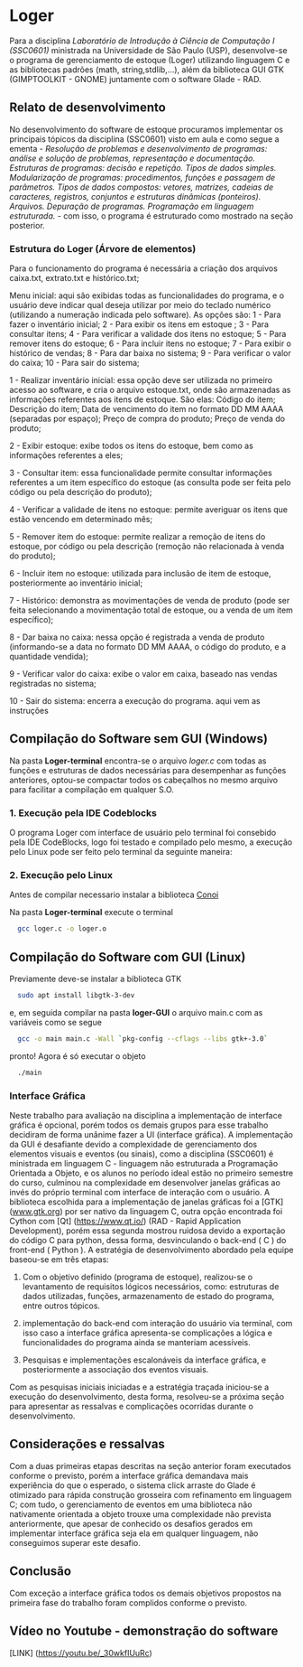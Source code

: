 # Loger
Para a disciplina *Laboratório de Introdução à Ciência de Computação I (SSC0601)* ministrada na Universidade de São Paulo (USP), desenvolve-se o programa de gerenciamento de estoque (Loger) utilizando linguagem C e as bibliotecas padrões (math, string,stdlib,...), além da biblioteca GUI GTK (GIMPTOOLKIT - GNOME) juntamente com o software Glade - RAD.

## Relato de desenvolvimento
No desenvolvimento do software de estoque procuramos implementar os principais tópicos da disciplina (SSC0601) visto em aula e como segue a ementa - *Resolução de problemas e desenvolvimento de programas: análise e solução de problemas, representação e documentação. Estruturas de programas: decisão e repetição. Tipos de dados simples. Modularização de programas: procedimentos, funções e passagem de parâmetros. Tipos de dados compostos: vetores, matrizes, cadeias de caracteres, registros, conjuntos e estruturas dinâmicas (ponteiros). Arquivos. Depuração de programas. Programação em linguagem estruturada.* - com isso, o programa é estruturado como mostrado na seção posterior.
 
 ### Estrutura do Loger (Árvore de elementos)

Para o funcionamento do programa é necessária a criação dos arquivos caixa.txt, extrato.txt e histórico.txt;

Menu inicial: aqui são exibidas todas as funcionalidades do programa, e o usuário deve indicar qual deseja utilizar por meio do teclado numérico (utilizando a numeração indicada pelo software). As opções são:
1 - Para fazer o inventário inicial;
2 - Para exibir os itens em estoque ;
3 - Para consultar itens;
4 - Para verificar a validade dos itens no estoque;
5 - Para remover itens do estoque;
6 - Para incluir itens no estoque;
7 - Para exibir o histórico de vendas;
8 - Para dar baixa no sistema;
9 - Para verificar o valor do caixa;
10 - Para sair do sistema;

1 - Realizar inventário inicial: essa opção deve ser utilizada no primeiro acesso ao software, e cria o arquivo estoque.txt, onde são armazenadas as informações referentes aos itens de estoque. São elas:
Código do item;
Descrição do item;
Data de vencimento do item no formato DD MM AAAA (separadas por espaço);
Preço de compra do produto;
Preço de venda do produto;

2 - Exibir estoque: exibe todos os itens do estoque, bem como as informações referentes a eles;

3 - Consultar item: essa funcionalidade permite consultar informações referentes a um item específico do estoque (as consulta pode ser feita pelo código ou pela descrição do produto);

4 - Verificar a validade de itens no estoque: permite averiguar os itens que estão vencendo em determinado mês;

5 - Remover item do estoque: permite realizar a remoção de itens do estoque, por código ou pela descrição (remoção não relacionada à venda do produto);

6 - Incluir item no estoque: utilizada para inclusão de item de estoque, posteriormente ao inventário inicial;

7 - Histórico: demonstra as movimentações de venda de produto (pode ser feita selecionando a movimentação total de estoque, ou a venda de um item específico);

8 - Dar baixa no caixa: nessa opção é registrada a venda de produto (informando-se a data no formato DD MM AAAA, o código do produto, e a quantidade vendida);

9 - Verificar valor do caixa: exibe o valor em caixa, baseado nas vendas registradas no sistema;

10 - Sair do sistema: encerra a execução do programa.
aqui vem as instruções

## Compilação do Software sem GUI (Windows)

Na pasta **Loger-terminal** encontra-se o arquivo *loger.c* com todas as funções e estruturas de dados necessárias para desempenhar as funções anteriores, optou-se compactar todos os cabeçalhos no mesmo arquivo para facilitar a compilação em qualquer S.O.

### 1. Execução pela IDE Codeblocks

O programa Loger com interface de usuário pelo terminal foi consebido pela IDE CodeBlocks, logo foi testado e compilado pelo mesmo, a execução pelo Linux pode ser feito pelo terminal da seguinte maneira:

### 2. Execução pelo Linux

Antes de compilar necessario instalar a biblioteca [Conoi](https://www.inf.pucrs.br/flash/lapro/conio/linux-conio.html)

Na pasta **Loger-terminal** execute o terminal

```bash
  gcc loger.c -o loger.o
```

## Compilação do Software com GUI (Linux)

Previamente deve-se instalar a biblioteca GTK

```bash
  sudo apt install libgtk-3-dev
```
e, em seguida compilar na pasta **loger-GUI** o arquivo main.c com as variáveis como se segue

```bash
  gcc -o main main.c -Wall `pkg-config --cflags --libs gtk+-3.0`
```
pronto! Agora é só executar o objeto

```bash
  ./main
```


  
### Interface Gráfica
  Neste trabalho para avaliação na disciplina a implementação de interface gráfica é opcional, porém todos os demais grupos para esse trabalho decidiram de forma unânime fazer a UI (interface gráfica). A implementação da GUI é desafiante devido a complexidade de gerenciamento dos elementos visuais e eventos (ou sinais), como a disciplina (SSC0601) é ministrada em linguagem C - linguagem não estruturada a Programação Orientada a Objeto, e os alunos no período ideal estão no primeiro semestre do curso, culminou na complexidade em desenvolver janelas gráficas ao invés do próprio terminal com interface de interação com o usuário. 
A biblioteca escolhida para a implementação de janelas gráficas foi a [GTK] (www.gtk.org) por ser nativo da linguagem C, outra opção encontrada foi Cython com [Qt] (https://www.qt.io/) (RAD - Rapid Application Development), porém essa segunda mostrou ruidosa devido a exportação do código C para python, dessa forma, desvinculando o back-end ( C ) do front-end ( Python ).
A estratégia de desenvolvimento abordado pela equipe baseou-se em três etapas:

1. Com o objetivo definido (programa de estoque), realizou-se o levantamento de requisitos lógicos necessários, como: estruturas de dados utilizadas, funções, armazenamento de estado do programa, entre outros tópicos.

2. implementação do back-end com interação do usuário via terminal, com isso caso a interface gráfica apresenta-se complicações a lógica e funcionalidades do programa ainda se manteriam acessíveis.

3. Pesquisas e implementações escalonáveis da interface gráfica, e posteriormente a associação dos eventos visuais.

Com as pesquisas iniciais iniciadas e a estratégia traçada iniciou-se a execução do desenvolvimento, desta forma, resolveu-se a próxima seção para apresentar as ressalvas e complicações ocorridas durante o desenvolvimento.

## Considerações e ressalvas

Com a duas primeiras etapas descritas na seção anterior foram executados conforme o previsto, porém a interface gráfica demandava mais experiência do que o esperado, o sistema click arraste do Glade é otimizado para rápida construção grosseira com refinamento em linguagem C; com tudo, o gerenciamento de eventos em uma biblioteca não nativamente orientada a objeto trouxe uma complexidade não prevista anteriormente, que apesar de conhecido os desafios gerados em implementar interface gráfica seja ela em qualquer linguagem, não conseguimos superar este desafio.


## Conclusão
Com exceção a interface gráfica todos os demais objetivos propostos na primeira fase do trabalho foram complidos conforme o previsto.


## Vídeo no Youtube - demonstração do software
[LINK] (https://youtu.be/_30wkfIUuRc)
